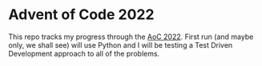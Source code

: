 # Advent of Code 2022

This repo tracks my progress through the [AoC 2022](https://adventofcode.com/2022).
First run (and maybe only, we shall see) will use Python and I will be testing a Test Driven Development approach to all of the problems.